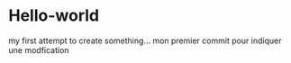 # Hello-world
my first attempt to create something...
mon premier commit pour indiquer une modfication
